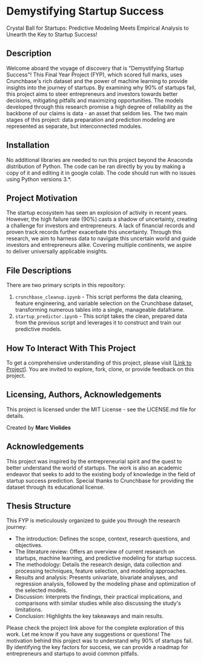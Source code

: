 # Demystifying Startup Success
Crystal Ball for Startups: Predictive Modeling Meets Empirical Analysis to Unearth the Key to Startup Success!


## Description

Welcome aboard the voyage of discovery that is "Demystifying Startup Success"! This Final Year Project (FYP), which scored full marks, uses Crunchbase's rich dataset and the power of machine learning to provide insights into the journey of startups. By examining why 90% of startups fail, this project aims to steer entrepreneurs and investors towards better decisions, mitigating pitfalls and maximizing opportunities. The models developed through this research promise a high degree of reliability as the backbone of our claims is data - an asset that seldom lies. The two main stages of this project: data preparation and prediction modeling are represented as separate, but interconnected modules.

## Installation 

No additional libraries are needed to run this project beyond the Anaconda distribution of Python. The code can be ran directly by you by making a copy of it and editing it in google colab. The code should run with no issues using Python versions 3.*.

## Project Motivation

The startup ecosystem has seen an explosion of activity in recent years. However, the high failure rate (90%) casts a shadow of uncertainty, creating a challenge for investors and entrepreneurs. A lack of financial records and proven track records further exacerbate this uncertainty. Through this research, we aim to harness data to navigate this uncertain world and guide investors and entrepreneurs alike. Covering multiple continents, we aspire to deliver universally applicable insights.

## File Descriptions

There are two primary scripts in this repository:

1. `crunchbase_cleanup.ipynb` - This script performs the data cleaning, feature engineering, and variable selection on the Crunchbase dataset, transforming numerous tables into a single, manageable dataframe.
2. `startup_predictor.ipynb` - This script takes the clean, prepared data from the previous script and leverages it to construct and train our predictive models.

## How To Interact With This Project

To get a comprehensive understanding of this project, please visit [[Link to Project](https://github.com/marcv12/startup_success_prediction)]. You are invited to explore, fork, clone, or provide feedback on this project.

## Licensing, Authors, Acknowledgements

This project is licensed under the MIT License - see the LICENSE.md file for details. 

Created by **Marc Violides**

## Acknowledgements

This project was inspired by the entrepreneurial spirit and the quest to better understand the world of startups. The work is also an academic endeavor that seeks to add to the existing body of knowledge in the field of startup success prediction. Special thanks to Crunchbase for providing the dataset through its educational license.

## Thesis Structure 

This FYP is meticulously organized to guide you through the research journey:

- The introduction: Defines the scope, context, research questions, and objectives.
- The literature review: Offers an overview of current research on startups, machine learning, and predictive modeling for startup success.
- The methodology: Details the research design, data collection and processing techniques, feature selection, and modeling approaches.
- Results and analysis: Presents univariate, bivariate analyses, and regression analysis, followed by the modeling phase and optimization of the selected models.
- Discussion: Interprets the findings, their practical implications, and comparisons with similar studies while also discussing the study's limitations.
- Conclusion: Highlights the key takeaways and main results. 

Please check the project link above for the complete exploration of this work. Let me know if you have any suggestions or questions!
The motivation behind this project was to understand why 90% of startups fail. By identifying the key factors for success, we can provide a roadmap for entrepreneurs and startups to avoid common pitfalls.
